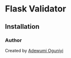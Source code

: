 # Flask Validator

## Installation

### Author
Created by [Adewumi Oguniyi](https://github.com/adekoder)
